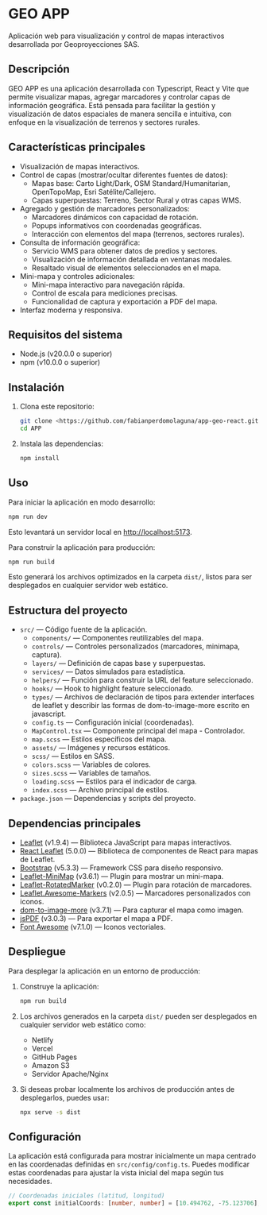# GEO APP

Aplicación web para visualización y control de mapas interactivos desarrollada por Geoproyecciones SAS.

## Descripción

GEO APP es una aplicación desarrollada con Typescript, React y Vite que permite visualizar mapas, agregar marcadores y controlar capas de información geográfica. Está pensada para facilitar la gestión y visualización de datos espaciales de manera sencilla e intuitiva, con enfoque en la visualización de terrenos y sectores rurales.

## Características principales

- Visualización de mapas interactivos.
- Control de capas (mostrar/ocultar diferentes fuentes de datos):
  - Mapas base: Carto Light/Dark, OSM Standard/Humanitarian, OpenTopoMap, Esri Satélite/Callejero.
  - Capas superpuestas: Terreno, Sector Rural y otras capas WMS.
- Agregado y gestión de marcadores personalizados:
  - Marcadores dinámicos con capacidad de rotación.
  - Popups informativos con coordenadas geográficas.
  - Interacción con elementos del mapa (terrenos, sectores rurales).
- Consulta de información geográfica:
  - Servicio WMS para obtener datos de predios y sectores.
  - Visualización de información detallada en ventanas modales.
  - Resaltado visual de elementos seleccionados en el mapa.
- Mini-mapa y controles adicionales:
  - Mini-mapa interactivo para navegación rápida.
  - Control de escala para mediciones precisas.
  - Funcionalidad de captura y exportación a PDF del mapa.
- Interfaz moderna y responsiva.

## Requisitos del sistema

- Node.js (v20.0.0 o superior)
- npm (v10.0.0 o superior)

## Instalación

1. Clona este repositorio:

   ```bash
   git clone <https://github.com/fabianperdomolaguna/app-geo-react.git>
   cd APP
   ```

2. Instala las dependencias:

   ```bash
   npm install
   ```

## Uso

Para iniciar la aplicación en modo desarrollo:

```bash
npm run dev
```

Esto levantará un servidor local en [http://localhost:5173](http://localhost:5173).

Para construir la aplicación para producción:

```bash
npm run build
```

Esto generará los archivos optimizados en la carpeta `dist/`, listos para ser desplegados en cualquier servidor web estático.

## Estructura del proyecto

- `src/` — Código fuente de la aplicación.
  - `components/` — Componentes reutilizables del mapa.
  - `controls/` — Controles personalizados (marcadores, minimapa, captura).
  - `layers/` — Definición de capas base y superpuestas.
  - `services/` — Datos simulados para estadística.
  - `helpers/` — Función para construir la URL del feature seleccionado.
  - `hooks/` — Hook to highlight feature seleccionado.
  - `types/` — Archivos de declaración de tipos para extender interfaces de leaflet y describir las formas de dom-to-image-more escrito en javascript.
  - `config.ts` — Configuración inicial (coordenadas).
  - `MapControl.tsx` — Componente principal del mapa - Controlador.
  - `map.scss` — Estilos específicos del mapa.
  - `assets/` — Imágenes y recursos estáticos.
  - `scss/` — Estilos en SASS.
  - `colors.scss` — Variables de colores.
  - `sizes.scss` — Variables de tamaños.
  - `loading.scss` — Estilos para el indicador de carga.
  - `index.scss` — Archivo principal de estilos.
- `package.json` — Dependencias y scripts del proyecto.

## Dependencias principales

- [Leaflet](https://leafletjs.com/) (v1.9.4) — Biblioteca JavaScript para mapas interactivos.
- [React Leaflet](https://react-leaflet.js.org/) (5.0.0) — Biblioteca de componentes de React para mapas de Leaflet.
- [Bootstrap](https://getbootstrap.com/) (v5.3.3) — Framework CSS para diseño responsivo.
- [Leaflet-MiniMap](https://github.com/Norkart/Leaflet-MiniMap) (v3.6.1) — Plugin para mostrar un mini-mapa.
- [Leaflet-RotatedMarker](https://github.com/bbecquet/Leaflet.RotatedMarker) (v0.2.0) — Plugin para rotación de marcadores.
- [Leaflet.Awesome-Markers](https://github.com/lvoogdt/Leaflet.awesome-markers) (v2.0.5) — Marcadores personalizados con iconos.
- [dom-to-image-more](https://github.com/1904labs/dom-to-image-more) (v3.7.1) — Para capturar el mapa como imagen.
- [jsPDF](https://github.com/parallax/jsPDF) (v3.0.3) — Para exportar el mapa a PDF.
- [Font Awesome](https://fontawesome.com/) (v7.1.0) — Iconos vectoriales.

## Despliegue

Para desplegar la aplicación en un entorno de producción:

1. Construye la aplicación:

   ```bash
   npm run build
   ```

2. Los archivos generados en la carpeta `dist/` pueden ser desplegados en cualquier servidor web estático como:

   - Netlify
   - Vercel
   - GitHub Pages
   - Amazon S3
   - Servidor Apache/Nginx

3. Si deseas probar localmente los archivos de producción antes de desplegarlos, puedes usar:

   ```bash
   npx serve -s dist
   ```

## Configuración

La aplicación está configurada para mostrar inicialmente un mapa centrado en las coordenadas definidas en `src/config/config.ts`. Puedes modificar estas coordenadas para ajustar la vista inicial del mapa según tus necesidades.

```typescript
// Coordenadas iniciales (latitud, longitud)
export const initialCoords: [number, number] = [10.494762, -75.123706];
```
